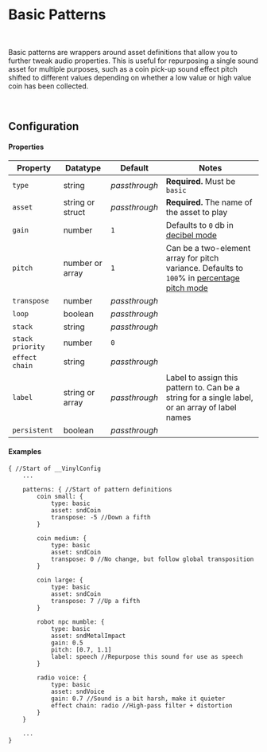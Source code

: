 # Basic Patterns

&nbsp;

Basic patterns are wrappers around asset definitions that allow you to further tweak audio properties. This is useful for repurposing a single sound asset for multiple purposes, such as a coin pick-up sound effect pitch shifted to different values depending on whether a low value or high value coin has been collected.

&nbsp;

## Configuration

<!-- tabs:start -->

#### **Properties**

|Property        |Datatype        |Default      |Notes                                                                                                      |
|----------------|----------------|-------------|-----------------------------------------------------------------------------------------------------------|
|`type`          |string          |*passthrough*|**Required.** Must be `basic`                                                                              |
|`asset`         |string or struct|*passthrough*|**Required.** The name of the asset to play                                                                |
|`gain`          |number          |`1`          |Defaults to `0` db in [decibel mode](Config-Macros)                                                        |
|`pitch`         |number or array |`1`          |Can be a two-element array for pitch variance. Defaults to `100`% in [percentage pitch mode](Config-Macros)|
|`transpose`     |number          |*passthrough*|                                                                                                           |
|`loop`          |boolean         |*passthrough*|                                                                                                           |
|`stack`         |string          |*passthrough*|                                                                                                           |
|`stack priority`|number          |`0`          |                                                                                                           |
|`effect chain`  |string          |*passthrough*|                                                                                                           |
|`label`         |string or array |*passthrough*|Label to assign this pattern to. Can be a string for a single label, or an array of label names            |
|`persistent`    |boolean         |*passthrough*|                                                                                                           |

#### **Examples**

```
{ //Start of __VinylConfig
	...
    
	patterns: { //Start of pattern definitions
        coin small: {
        	type: basic
        	asset: sndCoin
        	transpose: -5 //Down a fifth
        }

        coin medium: {
        	type: basic
        	asset: sndCoin
        	transpose: 0 //No change, but follow global transposition
        }

        coin large: {
        	type: basic
        	asset: sndCoin
        	transpose: 7 //Up a fifth
        }

        robot npc mumble: {
        	type: basic
        	asset: sndMetalImpact
        	gain: 0.5
        	pitch: [0.7, 1.1]
        	label: speech //Repurpose this sound for use as speech
        }

        radio voice: {
        	type: basic
        	asset: sndVoice
        	gain: 0.7 //Sound is a bit harsh, make it quieter
        	effect chain: radio //High-pass filter + distortion
        }
	}

	...
}
```

<!-- tabs:end -->